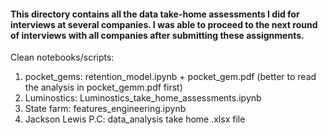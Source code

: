#### This directory contains all the data take-home assessments I did for interviews at several companies. I was able to proceed to the next round of interviews with all companies after submitting these assignments.  
Clean notebooks/scripts:

1. pocket_gems: retention_model.ipynb + pocket_gem.pdf (better to read the analysis in pocket_gemm.pdf first)
2. Luminostics: Luminostics_take_home_assessments.ipynb
3. State farm: features_engineering.ipynb
4. Jackson Lewis P.C: data_analysis take home .xlsx file

